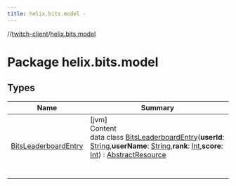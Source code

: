 ```yaml
---
title: helix.bits.model -
---
```

//[twitch-client](../index.md)/[helix.bits.model](index.md)



# Package helix.bits.model  


## Types  
  
|  Name|  Summary| 
|---|---|
| [BitsLeaderboardEntry](-bits-leaderboard-entry/index.md)| [jvm]  <br>Content  <br>data class [BitsLeaderboardEntry](-bits-leaderboard-entry/index.md)(**userId**: [String](https://kotlinlang.org/api/latest/jvm/stdlib/kotlin/-string/index.html),**userName**: [String](https://kotlinlang.org/api/latest/jvm/stdlib/kotlin/-string/index.html),**rank**: [Int](https://kotlinlang.org/api/latest/jvm/stdlib/kotlin/-int/index.html),**score**: [Int](https://kotlinlang.org/api/latest/jvm/stdlib/kotlin/-int/index.html)) : [AbstractResource](../helix.http.model/-abstract-resource/index.md)  <br><br><br>

